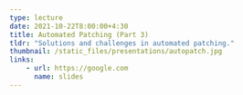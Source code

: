 ```yaml
---
type: lecture
date: 2021-10-22T8:00:00+4:30
title: Automated Patching (Part 3)
tldr: "Solutions and challenges in automated patching."
thumbnail: /static_files/presentations/autopatch.jpg
links:
    - url: https://google.com
      name: slides
---
```

